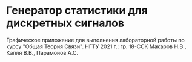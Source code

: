 # Генератор статистики для дискретных сигналов
Графическое приложение для выполнения лабораторной работы по курсу "Общая Теория Связи".
НГТУ 2021 г.: гр. 18-ССК Макаров Н.В., Капля В.В., Парамонов А.С.